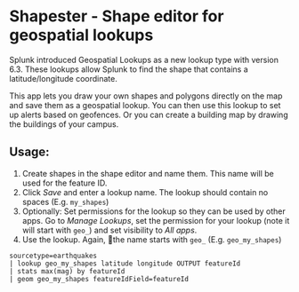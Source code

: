 # Shapester - Shape editor for geospatial lookups

Splunk introduced Geospatial Lookups as a new lookup type with version 6.3. These lookups allow Splunk to find the shape that contains a latitude/longitude coordinate. 

This app lets you draw your own shapes and polygons directly on the map and save them as a geospatial lookup. You can then use this lookup to set up alerts based on geofences. Or you can create a building map by drawing the buildings of your campus.

## Usage:
1. Create shapes in the shape editor and name them. This name will be used for the feature ID.
2. Click _Save_ and enter a lookup name. The lookup should contain no spaces (E.g. `my_shapes`)
3. Optionally: Set permissions for the lookup so they can be used by other apps. Go to _Manage Lookups_, set the permission for your lookup (note it will start with `geo_`) and set visibility to _All apps_.
4. Use the lookup. Again, the name starts with `geo_` (E.g. `geo_my_shapes`)

```
sourcetype=earthquakes 
| lookup geo_my_shapes latitude longitude OUTPUT featureId 
| stats max(mag) by featureId 
| geom geo_my_shapes featureIdField=featureId
```